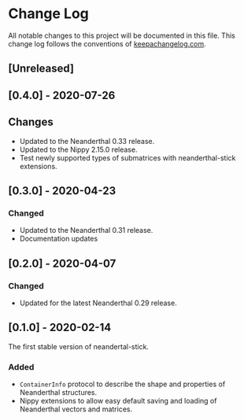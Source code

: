 # Change Log
All notable changes to this project will be documented in this file. This change log follows the conventions of [keepachangelog.com](http://keepachangelog.com/).

## [Unreleased]

## [0.4.0] - 2020-07-26
## Changes
- Updated to the Neanderthal 0.33 release.
- Updated to the Nippy 2.15.0 release.
- Test newly supported types of submatrices with neanderthal-stick extensions.

## [0.3.0] - 2020-04-23
### Changed
- Updated to the Neanderthal 0.31 release.
- Documentation updates

## [0.2.0] - 2020-04-07
### Changed
- Updated for the latest Neanderthal 0.29 release.

## [0.1.0] - 2020-02-14
The first stable version of neandertal-stick.

### Added
- `ContainerInfo` protocol to describe the shape and properties of Neanderthal structures.
- Nippy extensions to allow easy default saving and loading of Neanderthal vectors and matrices.
